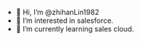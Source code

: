 - 👋 Hi, I’m @zhihanLin1982
- 👀 I’m interested in salesforce.
- 🌱 I’m currently learning sales cloud.

<!---
zhihanLin1982/zhihanLin1982 is a ✨ special ✨ repository because its `README.md` (this file) appears on your GitHub profile.
You can click the Preview link to take a look at your changes.
--->
